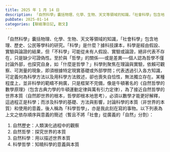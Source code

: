 ```yaml
---
title: 2025 年 1 月 14 日
description: 「自然科學」囊括物理、化學、生物、天文等領域的知識，「社會科學」包含地理、歷史、公民等學科的研究。「科學」是什麼？據科技課本，科學是經由假設、實驗與論證的結果，但「不科學」可能從未有人假設、實驗或論證……
pubDate: 2025-01-14
categories: [聯絡簿日記, 散文]
---
```


「自然科學」囊括物理、化學、生物、天文等領域的知識，「社會科學」包含地理、歷史、公民等學科的研究。「科學」是什麼？據科技課本，科學是經由假設、實驗與論證的結果，但「不科學」可能從未有人假設、實驗或論證，絕非代表不存在，只是缺少可證偽性。至於與「哲學」的關係──或是差異──個人認為哲學不僅討論外部，也探究自身，如「什麼是哲學？」科學則聚焦在理論與實驗，依賴可觀察、可測量的現象，即須根據特定現實基礎或外部學問；代表透過引入各方知識，可定義何為科學方法以及用科學方法敘述，卻也喪失自恰性，無法獨立存在。某種程度上，並非科學的範疇不夠廣，只是框架不完備，像是牛頓著名的《自然哲學的數學原理》（包含古典力學的牛頓運動定律與萬有引力定律），為了接近自然哲學的世界本質（自然即世界的根本，哲學即根本地思考），必須以數學才能更好解釋，這過程正是科學；而涉及科學的基礎、方法與影響，討論科學的本質（非世界的本質）和使用的意義，後人稱為「科學哲學」，亦是我此刻在寫的事物。以下列表為上文之依存順序與意義的簡述（暫且不將「社會」從廣義的「自然」分割）：

1. 自然歷史：人類演化過程中的觀察
2. 自然哲學：探究世界的本質
3. 自然科學：用以描述世界本質
4. 科學哲學：知曉科學的意義與本質
